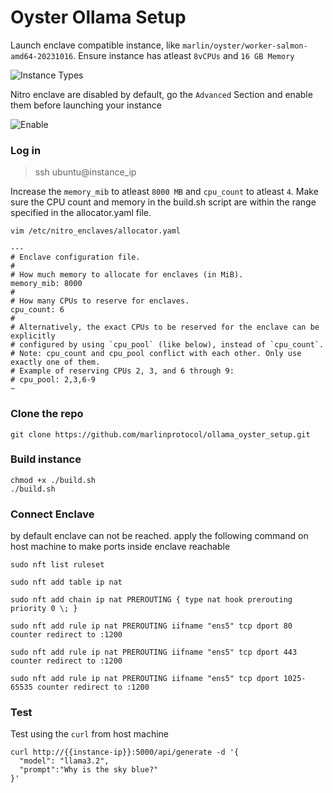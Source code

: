 # Oyster Ollama Setup

Launch enclave compatible instance, like `marlin/oyster/worker-salmon-amd64-20231016`. 
Ensure instance has atleast `8vCPUs` and `16 GB Memory`

![Instance Types](./static/instance_types.png)

Nitro enclave are disabled by default, go the `Advanced` Section and enable them before launching your instance

![Enable](./static/nitro_enable.png)

### Log in
> ssh ubuntu@instance_ip

Increase the `memory_mib` to atleast `8000 MB` and `cpu_count` to atleast `4`.
Make sure the CPU count and memory in the build.sh script are within the range specified in the allocator.yaml file.

`vim /etc/nitro_enclaves/allocator.yaml`

```
---
# Enclave configuration file.
#
# How much memory to allocate for enclaves (in MiB).
memory_mib: 8000
#
# How many CPUs to reserve for enclaves.
cpu_count: 6
#
# Alternatively, the exact CPUs to be reserved for the enclave can be explicitly
# configured by using `cpu_pool` (like below), instead of `cpu_count`.
# Note: cpu_count and cpu_pool conflict with each other. Only use exactly one of them.
# Example of reserving CPUs 2, 3, and 6 through 9:
# cpu_pool: 2,3,6-9
~                   
```

### Clone the repo

```
git clone https://github.com/marlinprotocol/ollama_oyster_setup.git
```

### Build instance
```
chmod +x ./build.sh
./build.sh
```

### Connect Enclave

by default enclave can not be reached. apply the following command on host machine to make ports inside enclave reachable

```
sudo nft list ruleset

sudo nft add table ip nat

sudo nft add chain ip nat PREROUTING { type nat hook prerouting priority 0 \; }

sudo nft add rule ip nat PREROUTING iifname "ens5" tcp dport 80 counter redirect to :1200

sudo nft add rule ip nat PREROUTING iifname "ens5" tcp dport 443 counter redirect to :1200

sudo nft add rule ip nat PREROUTING iifname "ens5" tcp dport 1025-65535 counter redirect to :1200

```

### Test

Test using the `curl` from host machine
```
curl http://{{instance-ip}}:5000/api/generate -d '{
  "model": "llama3.2",
  "prompt":"Why is the sky blue?"
}'
```
